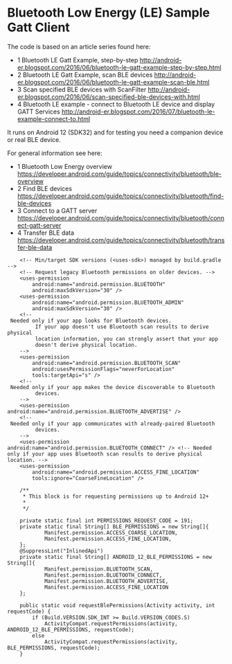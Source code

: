 # Bluetooth Low Energy (LE) Sample Gatt Client

The code is based on an article series found here:

- 1 Bluetooth LE Gatt Example, step-by-step http://android-er.blogspot.com/2016/06/bluetooth-le-gatt-example-step-by-step.html
- 2 Bluetooth LE Gatt Example, scan BLE devices http://android-er.blogspot.com/2016/06/bluetooth-le-gatt-example-scan-ble.html
- 3 Scan specified BLE devices with ScanFilter http://android-er.blogspot.com/2016/06/scan-specified-ble-devices-with.html
- 4 Bluetooth LE example - connect to Bluetooth LE device and display GATT Services http://android-er.blogspot.com/2016/07/bluetooth-le-example-connect-to.html

It runs on Android 12 (SDK32) and for testing you need a companion device or real BLE device.

For general information see here:
- 1 Bluetooth Low Energy overview https://developer.android.com/guide/topics/connectivity/bluetooth/ble-overview 
- 2 Find BLE devices https://developer.android.com/guide/topics/connectivity/bluetooth/find-ble-devices
- 3 Connect to a GATT server https://developer.android.com/guide/topics/connectivity/bluetooth/connect-gatt-server
- 4 Transfer BLE data https://developer.android.com/guide/topics/connectivity/bluetooth/transfer-ble-data

```plaintext
    <!-- Min/target SDK versions (<uses-sdk>) managed by build.gradle -->
    <!-- Request legacy Bluetooth permissions on older devices. -->
    <uses-permission
        android:name="android.permission.BLUETOOTH"
        android:maxSdkVersion="30" />
    <uses-permission
        android:name="android.permission.BLUETOOTH_ADMIN"
        android:maxSdkVersion="30" />
    <!--
 Needed only if your app looks for Bluetooth devices.
         If your app doesn't use Bluetooth scan results to derive physical
         location information, you can strongly assert that your app
         doesn't derive physical location.
    -->
    <uses-permission
        android:name="android.permission.BLUETOOTH_SCAN"
        android:usesPermissionFlags="neverForLocation"
        tools:targetApi="s" />
    <!--
 Needed only if your app makes the device discoverable to Bluetooth
         devices.
    -->
    <uses-permission android:name="android.permission.BLUETOOTH_ADVERTISE" />
    <!--
 Needed only if your app communicates with already-paired Bluetooth
         devices.
    -->
    <uses-permission android:name="android.permission.BLUETOOTH_CONNECT" /> <!-- Needed only if your app uses Bluetooth scan results to derive physical location. -->
    <uses-permission
        android:name="android.permission.ACCESS_FINE_LOCATION"
        tools:ignore="CoarseFineLocation" />
```



```plaintext
    /**
     * This block is for requesting permissions up to Android 12+
     *
     */

    private static final int PERMISSIONS_REQUEST_CODE = 191;
    private static final String[] BLE_PERMISSIONS = new String[]{
            Manifest.permission.ACCESS_COARSE_LOCATION,
            Manifest.permission.ACCESS_FINE_LOCATION,
    };
    @SuppressLint("InlinedApi")
    private static final String[] ANDROID_12_BLE_PERMISSIONS = new String[]{
            Manifest.permission.BLUETOOTH_SCAN,
            Manifest.permission.BLUETOOTH_CONNECT,
            Manifest.permission.BLUETOOTH_ADVERTISE,
            Manifest.permission.ACCESS_FINE_LOCATION
    };

    public static void requestBlePermissions(Activity activity, int requestCode) {
        if (Build.VERSION.SDK_INT >= Build.VERSION_CODES.S)
            ActivityCompat.requestPermissions(activity, ANDROID_12_BLE_PERMISSIONS, requestCode);
        else
            ActivityCompat.requestPermissions(activity, BLE_PERMISSIONS, requestCode);
    }
```